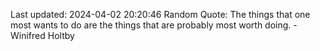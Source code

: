 Last updated: 2024-04-02 20:20:46
Random Quote: The things that one most wants to do are the things that are probably most worth doing. - Winifred Holtby